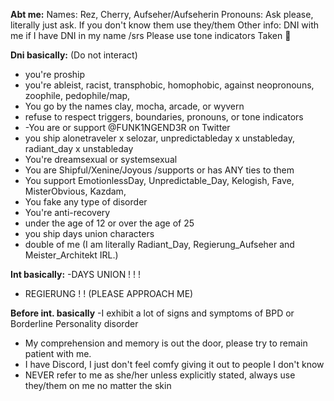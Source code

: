 **Abt me:**
Names: Rez, Cherry, Aufseher/Aufseherin
Pronouns: Ask please, literally just ask. If you don't know them use they/them
Other info: 
DNI with me if I have DNI in my name /srs
Please use tone indicators
Taken 💛 

**Dni basically:**
(Do not interact)

- you're proship
- you're ableist, racist, transphobic, homophobic, against neopronouns, zoophile, pedophile/map,
- You go by the names clay, mocha, arcade, or wyvern
- refuse to respect triggers, boundaries, pronouns, or tone indicators
- -You are or support @FUNK1NGEND3R on Twitter
- you ship alonetraveler x selozar, unpredictableday x unstableday, radiant_day x unstableday
- You're dreamsexual or systemsexual
- You are Shipful/Xenine/Joyous /supports or has ANY ties to them
- You support EmotionlessDay, Unpredictable_Day, Kelogish, Fave, MisterObvious, Kazdam, 
- You fake any type of disorder
- You're anti-recovery 
- under the age of 12 or over the age of 25
- you ship days union characters
- double of me (I am literally Radiant_Day, Regierung_Aufseher and Meister_Architekt IRL.)


**Int basically:**
-DAYS UNION ! ! !
- REGIERUNG ! ! (PLEASE APPROACH ME)

**Before int. basically**
-I exhibit a lot of signs and symptoms of BPD or Borderline Personality disorder
- My comprehension and memory is out the door, please try to remain patient with me.
- I have Discord, I just don't feel comfy giving it out to people I  don't know
- NEVER refer to me as she/her unless explicitly stated, always use they/them on me no matter the skin

